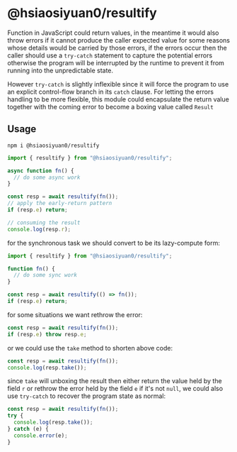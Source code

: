 # @hsiaosiyuan0/resultify

Function in JavaScript could return values, in the meantime it would also throw errors if it cannot produce the caller expected value for some reasons whose details would be carried by those errors, if the errors occur then the caller should use a `try-catch` statement to capture the potential errors otherwise the program will be interrupted by the runtime to prevent it from running into the unpredictable state.

However `try-catch` is slightly inflexible since it will force the program to use an explicit control-flow branch in its `catch` clause. For letting the errors handling to be more flexible, this module could encapsulate the return value together with the coming error to become a boxing value called `Result`

## Usage

```$
npm i @hsiaosiyuan0/resultify
```

```ts
import { resultify } from "@hsiaosiyuan0/resultify";

async function fn() {
  // do some async work
}

const resp = await resultify(fn());
// apply the early-return pattern
if (resp.e) return;

// consuming the result
console.log(resp.r);
```

for the synchronous task we should convert to be its lazy-compute form:

```ts
import { resultify } from "@hsiaosiyuan0/resultify";

function fn() {
  // do some sync work
}

const resp = await resultify(() => fn());
if (resp.e) return;
```

for some situations we want rethrow the error:

```ts
const resp = await resultify(fn());
if (resp.e) throw resp.e;
```

or we could use the `take` method to shorten above code:

```ts
const resp = await resultify(fn());
console.log(resp.take());
```

since `take` will unboxing the result then either return the value held by the field `r` or rethrow the error held by the field `e` if it's not `null`, we could also use `try-catch` to recover the program state as normal:

```ts
const resp = await resultify(fn());
try {
  console.log(resp.take());
} catch (e) {
  console.error(e);
}
```
